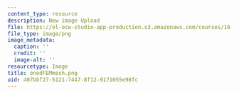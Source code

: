 ```yaml
---
content_type: resource
description: New image Upload
file: https://ol-ocw-studio-app-production.s3.amazonaws.com/courses/16-90-computational-methods-in-aerospace-engineering-spring-2014/407bbf27512174478f129171055e98fc_onedFEMmesh.png
file_type: image/png
image_metadata:
  caption: ''
  credit: ''
  image-alt: ''
resourcetype: Image
title: onedFEMmesh.png
uid: 407bbf27-5121-7447-8f12-9171055e98fc
---
```


